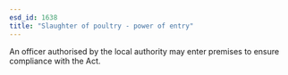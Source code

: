 ```yaml
---
esd_id: 1638
title: "Slaughter of poultry - power of entry"
---
```


An officer authorised by the local authority may enter premises to ensure compliance with the Act.

